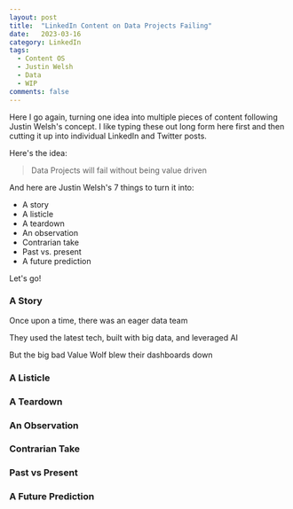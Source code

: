 ```yaml
---
layout: post
title:  "LinkedIn Content on Data Projects Failing"
date:   2023-03-16
category: LinkedIn
tags:
  - Content OS
  - Justin Welsh
  - Data
  - WIP
comments: false
---
```


Here I go again, turning one idea into multiple pieces of content following Justin Welsh's concept. I like typing these out long form here first and then cutting it up into individual LinkedIn and Twitter posts.

Here's the idea:

> Data Projects will fail without being value driven

And here are Justin Welsh's 7 things to turn it into:

 - A story 
 - A listicle 
 - A teardown 
 - An observation 
 - Contrarian take 
 - Past vs. present 
 - A future prediction 

Let's go!

### A Story
Once upon a time, there was an eager data team

They used the latest tech, built with big data, and leveraged AI

But the big bad Value Wolf blew their dashboards down



### A Listicle

### A Teardown

### An Observation

### Contrarian Take

### Past vs Present

### A Future Prediction
